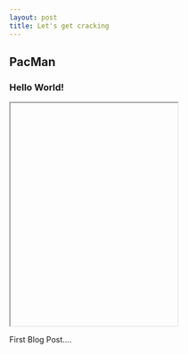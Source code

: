 ```yaml
---
layout: post
title: Let's get cracking
---
```

<h2>PacMan</h2>
<h3>Hello World!</h3>

<iframe data-src='/p5/first' style='height: 400px'></iframe>
<br>
<p>First Blog Post....</p>
